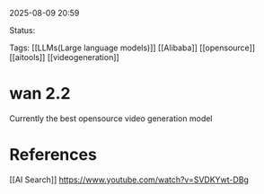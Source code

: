 
2025-08-09 20:59

Status:

Tags: [[LLMs(Large language models)]] [[Alibaba]] [[opensource]] [[aitools]] [[videogeneration]] 




# wan 2.2

Currently the best opensource video generation model




# References
[[AI Search]] https://www.youtube.com/watch?v=SVDKYwt-DBg